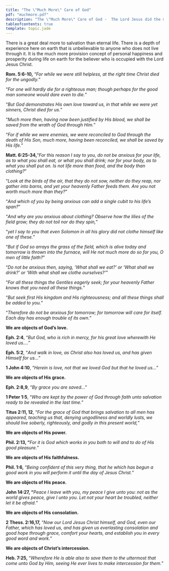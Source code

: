 ```yaml
---
title: "The \"Much More\" Care of God"
pdf: "muchmore.pdf"
description: "The \"Much More\" Care of God -  The Lord Jesus did the most for us when He died on the Cross. In the Christian life He does much more than the most for us."
tableofcontents: true
template: topic.jade
---
```


There is a great deal more to salvation than eternal life. There is a depth of experience here on earth that is unbelievable to anyone who does not live through it. It is the much more provision concept of personal happiness and prosperity during life on earth for the believer who is occupied with the Lord Jesus Christ.

**Rom. 5:6-10,** “_For while we were still helpless, at the right time Christ died for the ungodly._”

“_For one will hardly die for a righteous man; though perhaps for the good man someone would dare even to die._”

“_But God demonstrates His own love toward us, in that while we were yet sinners, Christ died for us._”

“_Much more then, having now been justified by His blood, we shall be saved from the wrath of God through Him._”

“_For if while we were enemies, we were reconciled to God through the death of His Son, much more, having been reconciled, we shall be saved by His life._”

**Matt. 6:25-34,**“_For this reason I say to you, do not be anxious for your life, as to what you shall eat, or what you shall drink; nor for your body, as to what you shall put on. Is not life more than food, and the body than clothing?_”

“_Look at the birds of the air, that they do not sow, neither do they reap, nor gather into barns, and yet your heavenly Father feeds them. Are you not worth much more than they?_”

“_And which of you by being anxious can add a single cubit to his life’s span?_”

“_And why are you anxious about clothing? Observe how the lilies of the field grow; they do not toil nor do they spin,_”

“_yet I say to you that even Solomon in all his glory did not clothe himself like one of these._”

“_But if God so arrays the grass of the field, which is alive today and tomorrow is thrown into the furnace, will He not much more do so for you, O men of little faith?_”

“_Do not be anxious then, saying, ‘What shall we eat?’ or ‘What shall we drink?’ or ‘With what shall we clothe ourselves?’_”

“_For all these things the Gentiles eagerly seek; for your heavenly Father knows that you need all these things._”

“_But seek first His kingdom and His righteousness; and all these things shall be added to you._”

“_Therefore do not be anxious for tomorrow; for tomorrow will care for itself. Each day has enough trouble of its own._”

**We are objects of God’s love.**

**Eph. 2:4**, “_But God, who is rich in mercy, for his great love wherewith He loved us…._”

**Eph. 5:2**, “_And walk in love, as Christ also has loved us, and has given Himself for us…_”

**1 John 4:10**, “_Herein is love, not that we loved God but that he loved us…_”

**We are objects of His grace.**

**Eph. 2:8,9**, “_By grace you are saved…_”

**1 Peter 1:5**, “_Who are kept by the power of God through faith unto salvation ready to be revealed in the last time._”

**Titus 2:11, 12**, “_For the grace of God that brings salvation to all men has appeared, teaching us that, denying ungodliness and worldly lusts, we should live soberly, righteously, and godly in this present world,_”

**We are objects of His power.**

**Phil. 2:13, “**_For it is God which works in you both to will and to do of His good pleasure._”

**We are objects of His faithfulness.**

**Phil. 1:6,** “_Being confident of this very thing, that he which has begun a good work in you will perform it until the day of Jesus Christ._”

**We are objects of His peace.**

**John 14:27, “**_Peace I leave with you, my peace I give unto you: not as the world gives peace, give I unto you. Let not your heart be troubled, neither let it be afraid._”

**We are objects of His consolation.**

**2 Thess. 2:16,17,** “_Now our Lord Jesus Christ himself, and God, even our Father, which has loved us, and has given us everlasting consolation and good hope through grace, comfort your hearts, and establish you in every good word and work._”

**We are objects of Christ’s intercession.**

**Heb. 7:25,** “_Wherefore He is able also to save them to the uttermost that come unto God by Him, seeing He ever lives to make intercession for them._”

